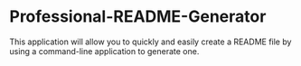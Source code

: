# Professional-README-Generator
This application will allow you to quickly and easily create a README file by using a command-line application to generate one.
